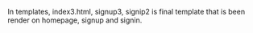 In templates, index3.html, signup3, signip2 is final template that is been render on homepage, signup and signin.
